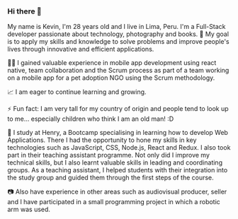 ### Hi there 👋

<!--
**Lordkev23/Lordkev23** is a ✨ _special_ ✨ repository because its `README.md` (this file) appears on your GitHub profile.

Here are some ideas to get you started:

- 🔭 I’m currently working on ...
- 🌱 I’m currently learning ...
- 👯 I’m looking to collaborate on ...
- 🤔 I’m looking for help with ...
- 💬 Ask me about ...
- 📫 How to reach me: ...
- 😄 Pronouns: ...
- ⚡ Fun fact: ...
-->
My name is Kevin, I'm 28 years old and I live in Lima, Peru. I'm a Full-Stack developer passionate about technology, photography and books.
🌱 My goal is to apply my skills and knowledge to solve problems and improve people's lives through innovative and efficient applications.

🐶📱 I gained valuable experience in mobile app development using react native, team collaboration and the Scrum process as part of a team working on a mobile app for a pet adoption NGO using the Scrum methodology.

📈 I am eager to continue learning and growing.

⚡ Fun fact: I am very tall for my country of origin and people tend to look up to me... especially children who think I am an old man! :D

🚀 I study at Henry, a Bootcamp specialising in learning how to develop Web Applications. There I had the opportunity to hone my skills in key technologies such as JavaScript, CSS, Node.js, React and Redux. I also took part in their teaching assistant programme. Not only did I improve my technical skills, but I also learnt valuable skills in leading and coordinating groups. As a teaching assistant, I helped students with their integration into the study group and guided them through the first steps of the course.

📷 Also have experience in other areas such as audiovisual producer, seller and I have participated in a small programming project in which a robotic arm was used.
